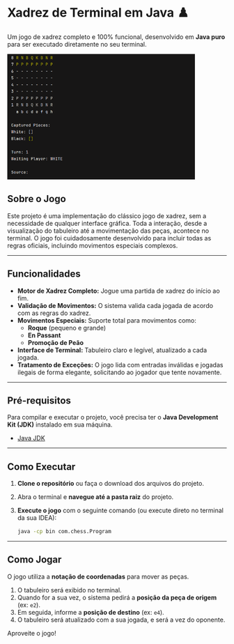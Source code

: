 # Xadrez de Terminal em Java ♟️

Um jogo de xadrez completo e 100% funcional, desenvolvido em **Java puro** para ser executado diretamente no seu terminal.

<img src="static/Print jogo xardez java.png" style="height: 18rem; align-self: center;">

## Sobre o Jogo

Este projeto é uma implementação do clássico jogo de xadrez, sem a necessidade de qualquer interface gráfica. Toda a interação, desde a visualização do tabuleiro até a movimentação das peças, acontece no terminal. O jogo foi cuidadosamente desenvolvido para incluir todas as regras oficiais, incluindo movimentos especiais complexos.

***

## Funcionalidades

* **Motor de Xadrez Completo:** Jogue uma partida de xadrez do início ao fim.
* **Validação de Movimentos:** O sistema valida cada jogada de acordo com as regras do xadrez.
* **Movimentos Especiais:** Suporte total para movimentos como:
    * **Roque** (pequeno e grande)
    * **En Passant**
    * **Promoção de Peão**
* **Interface de Terminal:** Tabuleiro claro e legível, atualizado a cada jogada.
* **Tratamento de Exceções:** O jogo lida com entradas inválidas e jogadas ilegais de forma elegante, solicitando ao jogador que tente novamente.

***

## Pré-requisitos

Para compilar e executar o projeto, você precisa ter o **Java Development Kit (JDK)** instalado em sua máquina.

* [Java JDK](https://www.oracle.com/java/technologies/downloads/)

***

## Como Executar

1.  **Clone o repositório** ou faça o download dos arquivos do projeto.
2.  Abra o terminal e **navegue até a pasta raiz** do projeto.
3.  **Execute o jogo** com o seguinte comando (ou execute direto no terminal da sua IDEA):

    ```bash
    java -cp bin com.chess.Program
    ```

***

## Como Jogar

O jogo utiliza a **notação de coordenadas** para mover as peças.

1.  O tabuleiro será exibido no terminal.
2.  Quando for a sua vez, o sistema pedirá a **posição da peça de origem** (ex: `e2`).
3.  Em seguida, informe a **posição de destino** (ex: `e4`).
4.  O tabuleiro será atualizado com a sua jogada, e será a vez do oponente.

Aproveite o jogo!
